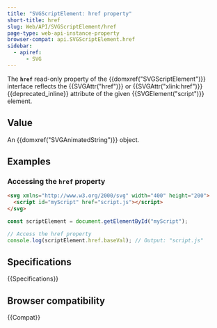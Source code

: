 ```yaml
---
title: "SVGScriptElement: href property"
short-title: href
slug: Web/API/SVGScriptElement/href
page-type: web-api-instance-property
browser-compat: api.SVGScriptElement.href
sidebar:
  - apiref:
      - SVG
---
```


The **`href`** read-only property of the {{domxref("SVGScriptElement")}} interface reflects the {{SVGAttr("href")}} or {{SVGAttr("xlink:href")}} {{deprecated_inline}} attribute of the given {{SVGElement("script")}} element.

## Value

An {{domxref("SVGAnimatedString")}} object.

## Examples

### Accessing the `href` property

```html
<svg xmlns="http://www.w3.org/2000/svg" width="400" height="200">
  <script id="myScript" href="script.js"></script>
</svg>
```

```js
const scriptElement = document.getElementById("myScript");

// Access the href property
console.log(scriptElement.href.baseVal); // Output: "script.js"
```

## Specifications

{{Specifications}}

## Browser compatibility

{{Compat}}
